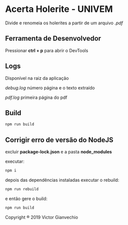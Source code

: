 # Acerta Holerite - UNIVEM

Divide e renomeia os holerites a partir de um arquivo _.pdf_

## Ferramenta de Desenvolvedor

Pressionar **ctrl + p** para abrir o DevTools

## Logs

Disponível na raiz da aplicação

_debug.log_ número página e o texto extraído

_pdf.log_ primeira página do pdf

## Build

```sh
npm run build
```

## Corrigir erro de versão do NodeJS

excluir **package-lock.json** e a pasta **node_modules**

executar:

```sh
npm i
```

depois das dependências instaladas executar o rebuild:

```sh
npm run rebuild
```

e então gere o build:

```sh
npm run build
```

Copyright ® 2019 Victor Gianvechio
